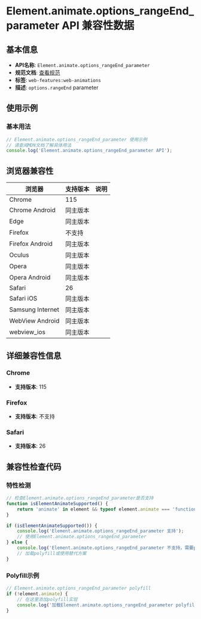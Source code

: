 # Element.animate.options_rangeEnd_parameter API 兼容性数据

## 基本信息

- **API名称**: `Element.animate.options_rangeEnd_parameter`
- **规范文档**: [查看规范](https://drafts.csswg.org/web-animations-2/#dom-keyframeanimationoptions-rangeend)
- **标签**: `web-features:web-animations`
- **描述**: `options.rangeEnd` parameter

## 使用示例

### 基本用法

```javascript
// Element.animate.options_rangeEnd_parameter 使用示例
// 请查阅MDN文档了解具体用法
console.log('Element.animate.options_rangeEnd_parameter API');
```

## 浏览器兼容性

| 浏览器 | 支持版本 | 说明 |
|--------|----------|------|
| Chrome | 115 |  |
| Chrome Android | 同主版本 |  |
| Edge | 同主版本 |  |
| Firefox | 不支持 |  |
| Firefox Android | 同主版本 |  |
| Oculus | 同主版本 |  |
| Opera | 同主版本 |  |
| Opera Android | 同主版本 |  |
| Safari | 26 |  |
| Safari iOS | 同主版本 |  |
| Samsung Internet | 同主版本 |  |
| WebView Android | 同主版本 |  |
| webview_ios | 同主版本 |  |

## 详细兼容性信息

### Chrome

- **支持版本**: 115

### Firefox

- **支持版本**: 不支持

### Safari

- **支持版本**: 26

## 兼容性检查代码

### 特性检测

```javascript
// 检查Element.animate.options_rangeEnd_parameter是否支持
function isElementAnimateSupported() {
    return 'animate' in element && typeof element.animate === 'function';
}

if (isElementAnimateSupported()) {
    console.log('Element.animate.options_rangeEnd_parameter 支持');
    // 使用Element.animate.options_rangeEnd_parameter
} else {
    console.log('Element.animate.options_rangeEnd_parameter 不支持，需要polyfill');
    // 加载polyfill或使用替代方案
}
```

### Polyfill示例

```javascript
// Element.animate.options_rangeEnd_parameter polyfill
if (!element.animate) {
    // 在这里添加polyfill实现
    console.log('加载Element.animate.options_rangeEnd_parameter polyfill');
}
```


